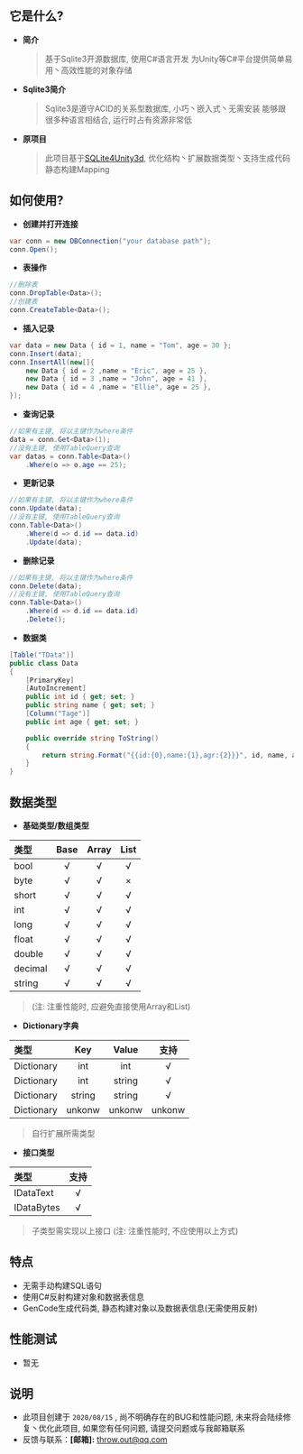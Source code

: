 ## 它是什么?

* **简介**
  > 基于Sqlite3开源数据库, 使用C#语言开发
  > 为Unity等C#平台提供简单易用丶高效性能的对象存储

* **Sqlite3简介**
  > Sqlite3是遵守ACID的关系型数据库, 小巧丶嵌入式丶无需安装
  > 能够跟很多种语言相结合, 运行时占有资源非常低

* **原项目**
  > 此项目基于[SQLite4Unity3d](https://github.com/robertohuertasm/SQLite4Unity3d), 优化结构丶扩展数据类型丶支持生成代码静态构建Mapping

## 如何使用?

* **创建并打开连接**
``` cs
var conn = new DBConnection("your database path");
conn.Open();
```

* **表操作**
``` cs
//删除表
conn.DropTable<Data>();
//创建表
conn.CreateTable<Data>();
```

* **插入记录**
``` cs
var data = new Data { id = 1, name = "Tom", age = 30 };
conn.Insert(data);
conn.InsertAll(new[]{
    new Data { id = 2 ,name = "Eric", age = 25 },
    new Data { id = 3 ,name = "John", age = 41 },
    new Data { id = 4 ,name = "Ellie", age = 25 },
});
```

* **查询记录**
``` cs
//如果有主键, 将以主键作为where条件
data = conn.Get<Data>(1);
//没有主键, 使用TableQuery查询
var datas = conn.Table<Data>()
    .Where(o => o.age == 25);
```

* **更新记录**
``` cs
//如果有主键, 将以主键作为where条件
conn.Update(data);
//没有主键, 使用TableQuery查询
conn.Table<Data>()
    .Where(d => d.id == data.id)
    .Update(data);
```

- **删除记录**
``` cs
//如果有主键, 将以主键作为where条件
conn.Delete(data);
//没有主键, 使用TableQuery查询
conn.Table<Data>()
    .Where(d => d.id == data.id)
    .Delete();
```

- **数据类**
``` cs
[Table("TData")]
public class Data
{
    [PrimaryKey]
    [AutoIncrement]
    public int id { get; set; }
    public string name { get; set; }
    [Column("Tage")]
    public int age { get; set; }

    public override string ToString()
    {
        return string.Format("{{id:{0},name:{1},agr:{2}}}", id, name, age);
    }
}
```

## **数据类型**
* **基础类型/数组类型**

|  类型           |      Base       | Array           | List          |
| :------------ | :-----------: | :------------: | :-----------: |
| bool            |        √          |        √           |        √         |
| byte            |        √          |        √           |        ×         |
| short           |        √          |        √           |        √         |
| int               |        √          |        √           |        √         |
| long            |        √          |        √           |        √         |
| float            |        √          |        √           |        √         |
| double        |        √          |        √           |        √         |
| decimal       |        √          |        √           |        √         |
| string          |        √          |        √           |        √         |

> (注: 注重性能时, 应避免直接使用Array和List)

* **Dictionary字典**

|  类型           | Key     | Value  | 支持    |
| :----------- | :------: | :------: | :------: |
| Dictionary  |   int      | int      |    √     |
| Dictionary  |   int      | string |    √     |
| Dictionary  |  string  | string |    √     |
| Dictionary  |  unkonw  | unkonw |    unkonw     |

> 自行扩展所需类型

* **接口类型**

|  类型          | 支持    |
| :----------- | :------: |
| IDataText  |   √       |
| IDataBytes |   √      |

> 子类型需实现以上接口 (注: 注重性能时, 不应使用以上方式)

## 特点
* 无需手动构建SQL语句
* 使用C#反射构建对象和数据表信息
* GenCode生成代码类, 静态构建对象以及数据表信息(无需使用反射)

## **性能测试**
* 暂无

## 说明
* 此项目创建于 `2020/08/15` , 尚不明确存在的BUG和性能问题, 未来将会陆续修复丶优化此项目, 如果您有任何问题, 请提交问题或与我邮箱联系
* 反馈与联系：**[邮箱]:** <throw.out@qq.com>


